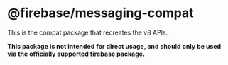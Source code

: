 # @firebase/messaging-compat

This is the compat package that recreates the v8 APIs.

**This package is not intended for direct usage, and should only be used via the officially supported [firebase](https://www.npmjs.com/package/firebase) package.**
